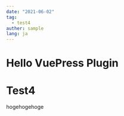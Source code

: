 ```yaml
---
date: "2021-06-02"
tag:
  - test4
auther: sample
lang: ja
---
```


# Hello VuePress Plugin

# Test4

hogehogehoge
